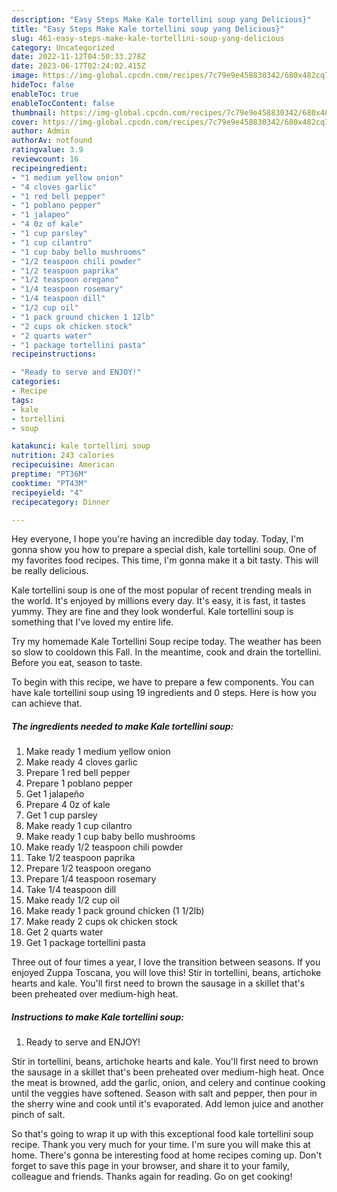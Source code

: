 ```yaml
---
description: "Easy Steps Make Kale tortellini soup yang Delicious}"
title: "Easy Steps Make Kale tortellini soup yang Delicious}"
slug: 461-easy-steps-make-kale-tortellini-soup-yang-delicious
category: Uncategorized
date: 2022-11-12T04:50:33.278Z
date: 2023-06-17T02:24:02.415Z
image: https://img-global.cpcdn.com/recipes/7c79e9e458830342/680x482cq70/kale-tortellini-soup-recipe-main-photo.jpg
hideToc: false
enableToc: true
enableTocContent: false
thumbnail: https://img-global.cpcdn.com/recipes/7c79e9e458830342/680x482cq70/kale-tortellini-soup-recipe-main-photo.jpg
cover: https://img-global.cpcdn.com/recipes/7c79e9e458830342/680x482cq70/kale-tortellini-soup-recipe-main-photo.jpg
author: Admin
authorAv: notfound
ratingvalue: 3.9
reviewcount: 16
recipeingredient:
- "1 medium yellow onion"
- "4 cloves garlic"
- "1 red bell pepper"
- "1 poblano pepper"
- "1 jalapeo"
- "4 0z of kale"
- "1 cup parsley"
- "1 cup cilantro"
- "1 cup baby bello mushrooms"
- "1/2 teaspoon chili powder"
- "1/2 teaspoon paprika"
- "1/2 teaspoon oregano"
- "1/4 teaspoon rosemary"
- "1/4 teaspoon dill"
- "1/2 cup oil"
- "1 pack ground chicken 1 12lb"
- "2 cups ok chicken stock"
- "2 quarts water"
- "1 package tortellini pasta"
recipeinstructions:

- "Ready to serve and ENJOY!"
categories:
- Recipe
tags:
- kale
- tortellini
- soup

katakunci: kale tortellini soup 
nutrition: 243 calories
recipecuisine: American
preptime: "PT36M"
cooktime: "PT43M"
recipeyield: "4"
recipecategory: Dinner

---
```



Hey everyone, I hope you're having an incredible day today. Today, I'm gonna show you how to prepare a special dish, kale tortellini soup. One of my favorites food recipes. This time, I'm gonna make it a bit tasty. This will be really delicious.

Kale tortellini soup is one of the most popular of recent trending meals in the world. It's enjoyed by millions every day. It's easy, it is fast, it tastes yummy. They are fine and they look wonderful. Kale tortellini soup is something that I've loved my entire life.

Try my homemade Kale Tortellini Soup recipe today. The weather has been so slow to cooldown this Fall. In the meantime, cook and drain the tortellini. Before you eat, season to taste.


To begin with this recipe, we have to prepare a few components. You can have kale tortellini soup using 19 ingredients and 0 steps. Here is how you can achieve that.

<!--inarticleads1-->

##### The ingredients needed to make Kale tortellini soup:

1. Make ready 1 medium yellow onion
1. Make ready 4 cloves garlic
1. Prepare 1 red bell pepper
1. Prepare 1 poblano pepper
1. Get 1 jalapeño
1. Prepare 4 0z of kale
1. Get 1 cup parsley
1. Make ready 1 cup cilantro
1. Make ready 1 cup baby bello mushrooms
1. Make ready 1/2 teaspoon chili powder
1. Take 1/2 teaspoon paprika
1. Prepare 1/2 teaspoon oregano
1. Prepare 1/4 teaspoon rosemary
1. Take 1/4 teaspoon dill
1. Make ready 1/2 cup oil
1. Make ready 1 pack ground chicken (1 1/2lb)
1. Make ready 2 cups ok chicken stock
1. Get 2 quarts water
1. Get 1 package tortellini pasta


Three out of four times a year, I love the transition between seasons. If you enjoyed Zuppa Toscana, you will love this! Stir in tortellini, beans, artichoke hearts and kale. You&#39;ll first need to brown the sausage in a skillet that&#39;s been preheated over medium-high heat. 

<!--inarticleads2-->

##### Instructions to make Kale tortellini soup:


1. Ready to serve and ENJOY!

Stir in tortellini, beans, artichoke hearts and kale. You&#39;ll first need to brown the sausage in a skillet that&#39;s been preheated over medium-high heat. Once the meat is browned, add the garlic, onion, and celery and continue cooking until the veggies have softened. Season with salt and pepper, then pour in the sherry wine and cook until it&#39;s evaporated. Add lemon juice and another pinch of salt. 

So that's going to wrap it up with this exceptional food kale tortellini soup recipe. Thank you very much for your time. I'm sure you will make this at home. There's gonna be interesting food at home recipes coming up. Don't forget to save this page in your browser, and share it to your family, colleague and friends. Thanks again for reading. Go on get cooking!
